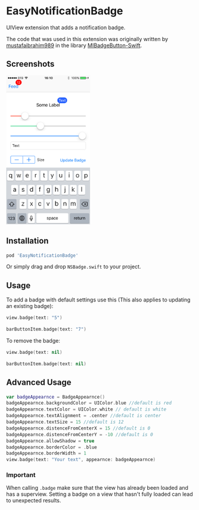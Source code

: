 # EasyNotificationBadge
UIView extension that adds a notification badge.

The code that was used in this extension was originally written by [mustafaibrahim989](https://github.com/mustafaibrahim989) in the library [MIBadgeButton-Swift](https://github.com/mustafaibrahim989/MIBadgeButton-Swift).

## Screenshots
<img src="Screenshots/ss6.PNG"  height="400" />

## Installation


```bash
pod 'EasyNotificationBadge'
```

Or simply drag and drop ```NSBadge.swift``` to your project.

## Usage

To add a badge with default settings use this (This also applies to updating an existing badge):
```swift
view.badge(text: "5")
```
```swift
barButtonItem.badge(text: "7")
```

To remove the badge:

```swift
view.badge(text: nil)
```

```swift
barButtonItem.badge(text: nil)
```

## Advanced Usage

```swift
var badgeAppearnce = BadgeAppearnce()
badgeAppearnce.backgroundColor = UIColor.blue //default is red
badgeAppearnce.textColor = UIColor.white // default is white
badgeAppearnce.textAlignment = .center //default is center
badgeAppearnce.textSize = 15 //default is 12
badgeAppearnce.distenceFromCenterX = 15 //default is 0
badgeAppearnce.distenceFromCenterY = -10 //default is 0
badgeAppearnce.allowShadow = true
badgeAppearnce.borderColor = .blue
badgeAppearnce.borderWidth = 1
view.badge(text: "Your text", appearnce: badgeAppearnce)
```

### Important
When calling `.badge` make sure that the view has already been loaded and has a superview. Setting a badge on a view that hasn't fully loaded can lead to unexpected results.
